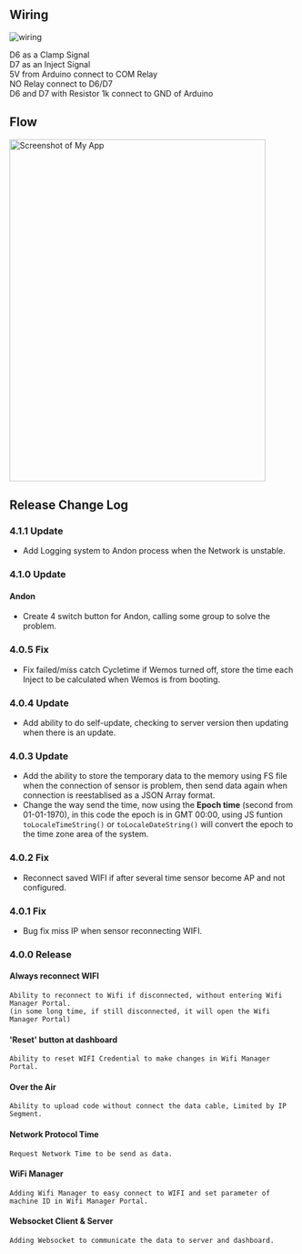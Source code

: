 ## Wiring

![wiring](https://i.imgur.com/cKlN3Vx.jpg)  

D6 as a Clamp Signal  
D7 as an Inject Signal  
5V from Arduino connect to COM Relay  
NO Relay connect to D6/D7  
D6 and D7 with Resistor 1k connect to GND of Arduino

## Flow
<img src="https://i.imgur.com/h5RQgyR.png" alt="Screenshot of My App" width="450" height="600">  

## Release Change Log

### 4.1.1 Update
- Add Logging system to Andon process when the Network is unstable.

### 4.1.0 Update
#### Andon
- Create 4 switch button for Andon, calling some group to solve the problem.

### 4.0.5 Fix
- Fix failed/miss catch Cycletime if Wemos turned off, store the time each Inject to be calculated when Wemos is from booting.

### 4.0.4 Update
- Add ability to do self-update, checking to server version then updating when there is an update.

### 4.0.3 Update
- Add the ability to store the temporary data to the memory using FS file when the connection of sensor is problem, then send data again when connection is reestablised as a JSON Array format.  
- Change the way send the time, now using the **Epoch time** (second from 01-01-1970), in this code the epoch is in GMT 00:00, using JS funtion `toLocaleTimeString()` or `toLocaleDateString()` will convert the epoch to the time zone area of the system.

### 4.0.2 Fix
- Reconnect saved WIFI if after several time sensor become AP and not configured.

### 4.0.1 Fix
- Bug fix miss IP when sensor reconnecting WIFI.

### 4.0.0 Release
#### Always reconnect WIFI
    Ability to reconnect to Wifi if disconnected, without entering Wifi Manager Portal.
    (in some long time, if still disconnected, it will open the Wifi Manager Portal)

#### 'Reset' button at dashboard
    Ability to reset WIFI Credential to make changes in Wifi Manager Portal.

#### Over the Air
    Ability to upload code without connect the data cable, Limited by IP Segment.

#### Network Protocol Time
    Request Network Time to be send as data.

#### WiFi Manager
    Adding Wifi Manager to easy connect to WIFI and set parameter of machine ID in Wifi Manager Portal.

#### Websocket Client & Server
    Adding Websocket to communicate the data to server and dashboard.
